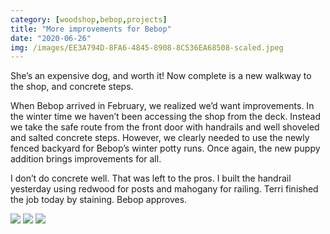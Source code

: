 ```yaml
---
category: [woodshop,bebop,projects]
title: "More improvements for Bebop"
date: "2020-06-26"
img: /images/EE3A794D-8FA6-4845-8908-8C536EA68508-scaled.jpeg
---
```


She’s an expensive dog, and worth it! Now complete is a new walkway to the shop, and concrete steps.

When Bebop arrived in February, we realized we’d want improvements. In the winter time we haven’t been accessing the shop from the deck. Instead we take the safe route from the front door with handrails and well shoveled and salted concrete steps. However, we clearly needed to use the newly fenced backyard for Bebop’s winter potty runs. Once again, the new puppy addition brings improvements for all.

I don’t do concrete well. That was left to the pros. I built the handrail yesterday using redwood for posts and mahogany for railing. Terri finished the job today by staining. Bebop approves.


 ![](/images/EE3A794D-8FA6-4845-8908-8C536EA68508-scaled.jpeg)
 ![](/images/3EFCF3A0-5B0F-47AB-AEA4-13D13345BBAE-scaled.jpeg)
 ![](/images/970ED2AF-B204-40C5-96F9-EB63597158C0-scaled.jpeg)
